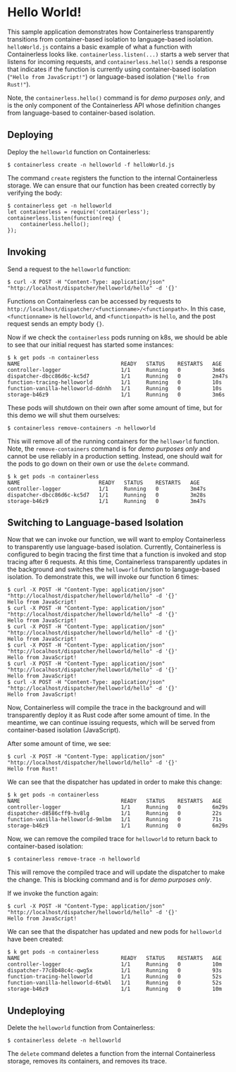 # Hello World!

This sample application demonstrates how Containerless transparently
transitions from container-based isolation to language-based isolation.
`helloWorld.js` contains a basic example of what a function with Containerless
looks like. `containerless.listen(...)` starts a web server that listens for
incoming requests, and `containerless.hello()` sends a response that indicates
if the function is currently using container-based isolation
(`"Hello from JavaScript!"`) or language-based isolation (`"Hello from Rust!"`).

Note, the `containerless.hello()` command is for *demo purposes only*, and is
the only component of the Containerless API whose definition changes from
language-based to container-based isolation.

## Deploying

Deploy the `helloworld` function on Containerless:

```
$ containerless create -n helloworld -f helloWorld.js
```

The command `create` registers the function to the internal Containerless
storage. We can ensure that our function has been created correctly by verifying
the body:

```
$ containerless get -n helloworld
let containerless = require('containerless');
containerless.listen(function(req) { 
    containerless.hello();
});
```

## Invoking

Send a request to the `helloworld` function:

```
$ curl -X POST -H "Content-Type: application/json" "http://localhost/dispatcher/helloworld/hello" -d '{}'
```

Functions on Containerless can be accessed by requests to
`http://localhost/dispatcher/<functionname>/<functionpath>`. In this case,
`<functionname>` is `helloworld`, and `<functionpath>` is `hello`, and the post
request sends an empty body `{}`.

Now if we check the `containerless` pods running on k8s, we should be able to
see that our initial request has started some instances:

```
$ k get pods -n containerless
NAME                                READY   STATUS    RESTARTS   AGE
controller-logger                   1/1     Running   0          3m6s
dispatcher-dbcc86d6c-kc5d7          1/1     Running   0          2m47s
function-tracing-helloworld         1/1     Running   0          10s
function-vanilla-helloworld-ddnhh   1/1     Running   0          10s
storage-b46z9                       1/1     Running   0          3m6s
```

These pods will shutdown on their own after some amount of time, but for this
demo we will shut them ourselves:

```
$ containerless remove-containers -n helloworld
```

This will remove all of the running containers for the `helloworld` function.
Note, the `remove-containers` command is for *demo purposes only* and cannot be
use reliably in a production setting. Instead, one should wait for the pods to
go down on their own or use the `delete` command. 

```
$ k get pods -n containerless
NAME                         READY   STATUS    RESTARTS   AGE
controller-logger            1/1     Running   0          3m47s
dispatcher-dbcc86d6c-kc5d7   1/1     Running   0          3m28s
storage-b46z9                1/1     Running   0          3m47s
```

## Switching to Language-based Isolation

Now that we can invoke our function, we will want to employ Containerless to
transparently use language-based isolation. Currently, Containerless is
configured to begin tracing the first time that a function is invoked and stop
tracing after 6 requests. At this time, Containerless transparently updates in
the background and switches the `helloworld` function to language-based 
isolation. To demonstrate this, we will invoke our function 6 times:

```
$ curl -X POST -H "Content-Type: application/json" "http://localhost/dispatcher/helloworld/hello" -d '{}'
Hello from JavaScript!
$ curl -X POST -H "Content-Type: application/json" "http://localhost/dispatcher/helloworld/hello" -d '{}'
Hello from JavaScript!
$ curl -X POST -H "Content-Type: application/json" "http://localhost/dispatcher/helloworld/hello" -d '{}'
Hello from JavaScript!
$ curl -X POST -H "Content-Type: application/json" "http://localhost/dispatcher/helloworld/hello" -d '{}'
Hello from JavaScript!
$ curl -X POST -H "Content-Type: application/json" "http://localhost/dispatcher/helloworld/hello" -d '{}'
Hello from JavaScript!
$ curl -X POST -H "Content-Type: application/json" "http://localhost/dispatcher/helloworld/hello" -d '{}'
Hello from JavaScript!
```

Now, Containerless will compile the trace in the background and will
transparently deploy it as Rust code after some amount of time. In the meantime,
we can continue issuing requests, which will be served from container-based
isolation (JavaScript).

After some amount of time, we see:

```
$ curl -X POST -H "Content-Type: application/json" "http://localhost/dispatcher/helloworld/hello" -d '{}'
Hello from Rust!
```

We can see that the dispatcher has updated in order to make this change:

```
$ k get pods -n containerless
NAME                                READY   STATUS    RESTARTS   AGE
controller-logger                   1/1     Running   0          6m29s
dispatcher-d8586cff9-hv8lg          1/1     Running   0          22s
function-vanilla-helloworld-9mlbm   1/1     Running   0          71s
storage-b46z9                       1/1     Running   0          6m29s
```

Now, we can remove the compiled trace for `helloworld` to return back to
container-based isolation:

```
$ containerless remove-trace -n helloworld
```

This will remove the compiled trace and will update the dispatcher to make the
change. This is blocking command and is for *demo purposes only*.

If we invoke the function again:

```
$ curl -X POST -H "Content-Type: application/json" "http://localhost/dispatcher/helloworld/hello" -d '{}'
Hello from JavaScript!
```

We can see that the dispatcher has updated and new pods for `helloworld` have
been created:

```
$ k get pods -n containerless
NAME                                READY   STATUS    RESTARTS   AGE
controller-logger                   1/1     Running   0          10m
dispatcher-77c8b48c4c-qwg5x         1/1     Running   0          93s
function-tracing-helloworld         1/1     Running   0          52s
function-vanilla-helloworld-6twbl   1/1     Running   0          52s
storage-b46z9                       1/1     Running   0          10m
```

## Undeploying

Delete the `helloworld` function from Containerless:

```
$ containerless delete -n helloworld
```

The `delete` command deletes a function from the internal Containerless storage,
removes its containers, and removes its trace.